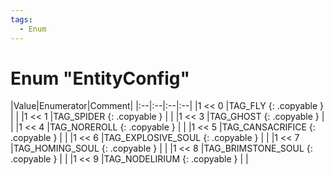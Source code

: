 ```yaml
---
tags:
  - Enum
---
```

# Enum "EntityConfig"
|Value|Enumerator|Comment|
|:--|:--|:--|:--|
|1 << 0 |TAG_FLY {: .copyable } | |
|1 << 1 |TAG_SPIDER {: .copyable } | |
|1 << 3 |TAG_GHOST {: .copyable } | |
|1 << 4 |TAG_NOREROLL {: .copyable } | |
|1 << 5 |TAG_CANSACRIFICE {: .copyable } | |
|1 << 6 |TAG_EXPLOSIVE_SOUL {: .copyable } | |
|1 << 7 |TAG_HOMING_SOUL {: .copyable } | |
|1 << 8 |TAG_BRIMSTONE_SOUL {: .copyable } | |
|1 << 9 |TAG_NODELIRIUM {: .copyable } | |
